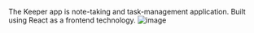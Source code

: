 The Keeper app is note-taking and task-management application. 
Built using React as a frontend technology. 
![image](https://github.com/surekhasangle/The-keeper-app/assets/44473965/1f0e1ee6-edfd-4bd6-9188-a763c8c6a158)
